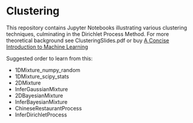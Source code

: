 # Clustering
This repository contains Jupyter Notebooks illustrating various clustering techniques, culminating in the Dirichlet Process Method. For more theoretical background see ClusteringSlides.pdf or buy [A Concise Introduction to Machine Learning](https://www.amazon.com/gp/product/0815384106/ref=dbs_a_def_rwt_bibl_vppi_i0)

Suggested order to learn from this:
- 1DMixture_numpy_random
- 1DMixture_scipy_stats
- 2DMixture
- InferGaussianMixture
- 2DBayesianMixture
- InferBayesianMixture
- ChineseRestaurantProcess
- InferDirichletProcess
